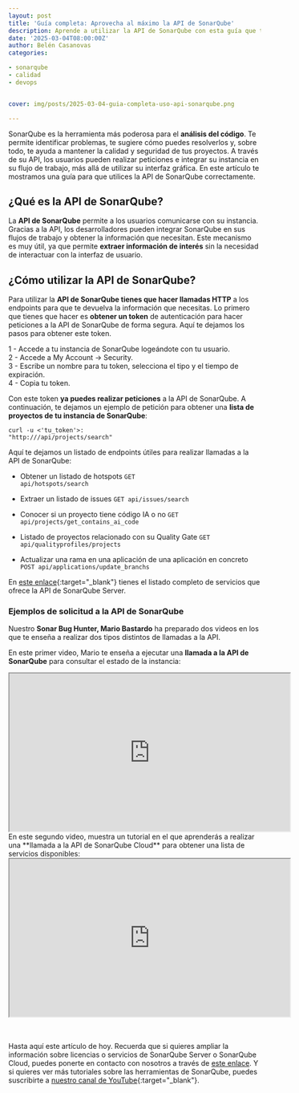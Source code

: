 ```yaml
---
layout: post
title: 'Guía completa: Aprovecha al máximo la API de SonarQube'
description: Aprende a utilizar la API de SonarQube con esta guía que te hemos preparado. 
date: '2025-03-04T08:00:00Z'
author: Belén Casanovas
categories:

- sonarqube
- calidad
- devops


cover: img/posts/2025-03-04-guia-completa-uso-api-sonarqube.png

---
```


SonarQube es la herramienta más poderosa para el **análisis del código**. Te permite identificar problemas, te sugiere cómo puedes resolverlos y, sobre todo, te ayuda a mantener la calidad y seguridad de tus proyectos. A través de su API, los usuarios pueden realizar peticiones e integrar su instancia en su flujo de trabajo, más allá de utilizar su interfaz gráfica. En este artículo te mostramos una guía para que utilices la API de SonarQube correctamente.

<h2>¿Qué es la API de SonarQube?</h2>

La **API de SonarQube** permite a los usuarios comunicarse con su instancia. Gracias a la API, los desarrolladores pueden integrar SonarQube en sus flujos de trabajo y obtener la información que necesitan. Este mecanismo es muy útil, ya que permite **extraer información de interés** sin la necesidad de interactuar con la interfaz de usuario.


<h2>¿Cómo utilizar la API de SonarQube?</h2>

Para utilizar la **API de SonarQube tienes que hacer llamadas HTTP** a los endpoints para que te devuelva la información que necesitas. Lo primero que tienes que hacer es **obtener un token** de autenticación para hacer peticiones a la API de SonarQube de forma segura. Aquí te dejamos los pasos para obtener este token. 

1 - Accede a tu instancia de SonarQube logeándote con tu usuario. <br>
2 - Accede a My Account -> Security. <br>
3 - Escribe un nombre para tu token, selecciona el tipo y el tiempo de expiración. <br>
4 - Copia tu token. <br>

Con este token **ya puedes realizar peticiones** a la API de SonarQube. A continuación, te dejamos un ejemplo de petición para obtener una **lista de proyectos de tu instancia de SonarQube**:

<code>curl -u <'tu_token'>: "http://<tu-servidor-sonarqube>/api/projects/search"</code>

Aquí te dejamos un listado de endpoints útiles para realizar llamadas a la API de SonarQube:


- Obtener un listado de hotspots <code>GET api/hotspots/search</code> <br>

- Extraer un listado de issues <code>GET api/issues/search</code> <br>

- Conocer si un proyecto tiene código IA o no <code>GET api/projects/get_contains_ai_code</code> <br>

- Listado de proyectos relacionado con su Quality Gate <code>GET api/qualityprofiles/projects</code> <br>

- Actualizar una rama en una aplicación de una aplicación en concreto <code>POST api/applications/update_branchs</code> <br>

En [este enlace](https://next.sonarqube.com/sonarqube/web_api){:target="_blank"} tienes el listado completo de servicios que ofrece la API de SonarQube Server.


<h3>Ejemplos de solicitud a la API de SonarQube</h3>


Nuestro **Sonar Bug Hunter, Mario Bastardo** ha preparado dos videos en los que te enseña a realizar dos tipos distintos de llamadas a la API.

En este primer video, Mario te enseña a ejecutar una **llamada a la API de SonarQube** para consultar el estado de la instancia:


<iframe width="560" height="315" src="https://www.youtube.com/embed/rJsjOBhcFz8?si=zxdEz5pj7WavQvDM" title="Llamada a la API para consultar el estado de la instancia de SonarQube" allow="accelerometer; autoplay; clipboard-write; encrypted-media; gyroscope; picture-in-picture; web-share" referrerpolicy="strict-origin-when-cross-origin" allowfullscreen></iframe>

<br>
En este segundo video, muestra un tutorial en el que aprenderás a realizar una **llamada a la API de SonarQube Cloud** para obtener una lista de servicios disponibles:

<iframe width="560" height="315" src="https://www.youtube.com/embed/FBgCZ_71Hy8?si=lQ13KvGsgESWAyt2" title="Llamada a la API para consultar el estado de servicios disponibles" allow="accelerometer; autoplay; clipboard-write; encrypted-media; gyroscope; picture-in-picture; web-share" referrerpolicy="strict-origin-when-cross-origin" allowfullscreen></iframe>

<br><br>
Hasta aquí este artículo de hoy. Recuerda que si quieres ampliar la información sobre licencias o servicios de SonarQube Server o SonarQube Cloud, puedes ponerte en contacto con nosotros a través de [este enlace](/contacto). Y si quieres ver más tutoriales sobre las herramientas de SonarQube, puedes suscribirte a [nuestro canal de YouTube](https://www.youtube.com/@excentiaTube){:target="_blank"}. 

